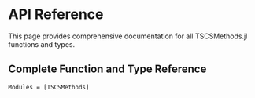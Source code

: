 # API Reference

This page provides comprehensive documentation for all TSCSMethods.jl functions and types.

## Complete Function and Type Reference

```@autodocs
Modules = [TSCSMethods]
```